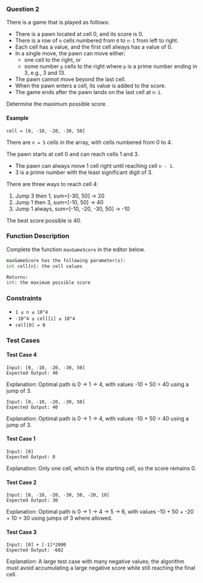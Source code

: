 ### Question 2

There is a game that is played as follows:

- There is a pawn located at cell 0, and its score is 0.
- There is a row of `n` cells numbered from `0` to `n-1` from left to right.
- Each cell has a value, and the first cell always has a value of 0.
- In a single move, the pawn can move either:
  - one cell to the right, or
  - some number `p` cells to the right where `p` is a prime number ending in 3, e.g., 3 and 13.
- The pawn cannot move beyond the last cell.
- When the pawn enters a cell, its value is added to the score.
- The game ends after the pawn lands on the last cell at `n-1`.

Determine the maximum possible score.

#### Example

```
cell = [0, -10, -20, -30, 50]
```

There are `n = 5` cells in the array, with cells numbered from 0 to 4.

The pawn starts at cell 0 and can reach cells 1 and 3.

- The pawn can always move 1 cell right until reaching cell `n - 1`.
- 3 is a prime number with the least significant digit of 3.

There are three ways to reach cell 4:

1. Jump 3 then 1, sum=[-30, 50] → 20  
2. Jump 1 then 3, sum=[-10, 50] → 40  
3. Jump 1 always, sum=[-10, -20, -30, 50] → -10  

The best score possible is 40.

### Function Description

Complete the function `maxGameScore` in the editor below.

```python
maxGameScore has the following parameter(s):
int cell[n]: the cell values

Returns:
int: the maximum possible score
```

### Constraints

- `1 ≤ n ≤ 10^4`
- `-10^4 ≤ cell[i] ≤ 10^4`
- `cell[0] = 0`

### Test Cases

#### Test Case 4

```
Input: [0, -10, -20, -30, 50]
Expected Output: 40
```

Explanation: Optimal path is 0 → 1 → 4, with values -10 + 50 = 40 using a jump of 3.

```
Input: [0, -10, -20, -30, 50]
Expected Output: 40
```

Explanation: Optimal path is 0 → 1 → 4, with values -10 + 50 = 40 using a jump of 3.

#### Test Case 1

```
Input: [0]
Expected Output: 0
```

Explanation: Only one cell, which is the starting cell, so the score remains 0.

#### Test Case 2

```
Input: [0, -10, -20, -30, 50, -20, 10]
Expected Output: 30
```

Explanation: Optimal path is 0 → 1 → 4 → 5 → 6, with values -10 + 50 + -20 + 10 = 30 using jumps of 3 where allowed.

#### Test Case 3

```
Input: [0] + [-1]*2000
Expected Output: -682
```

Explanation: A large test case with many negative values; the algorithm must avoid accumulating a large negative score while still reaching the final cell.
